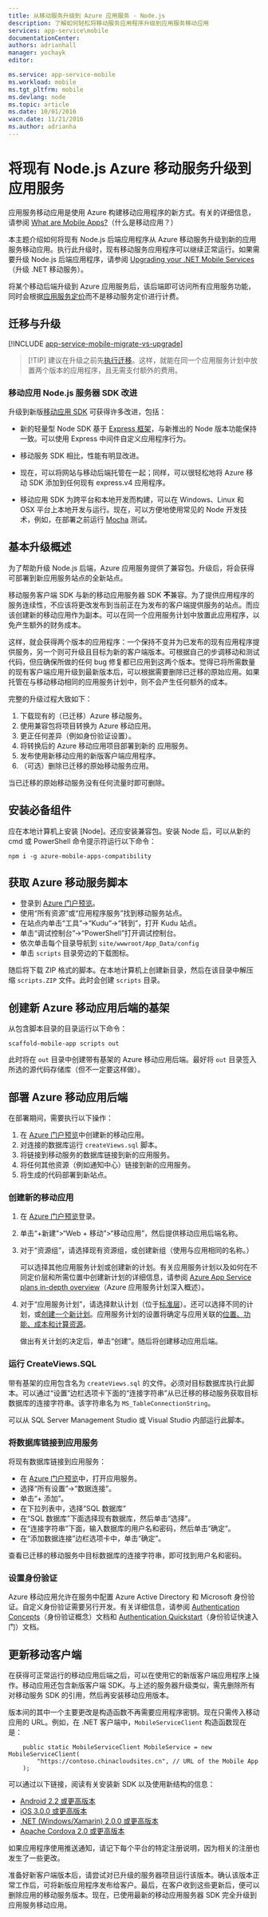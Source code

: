 ```yaml
---
title: 从移动服务升级到 Azure 应用服务 - Node.js
description: 了解如何轻松将移动服务应用程序升级到应用服务移动应用
services: app-service\mobile
documentationCenter: 
authors: adrianhall
manager: yochayk
editor: 

ms.service: app-service-mobile
ms.workload: mobile
ms.tgt_pltfrm: mobile
ms.devlang: node
ms.topic: article
ms.date: 10/01/2016
wacn.date: 11/21/2016
ms.author: adrianha
---
```


# 将现有 Node.js Azure 移动服务升级到应用服务

应用服务移动应用是使用 Azure 构建移动应用程序的新方式。有关的详细信息，请参阅 [What are Mobile Apps?]（什么是移动应用？）

本主题介绍如何将现有 Node.js 后端应用程序从 Azure 移动服务升级到新的应用服务移动应用。执行此升级时，现有移动服务应用程序可以继续正常运行。如果需要升级 Node.js 后端应用程序，请参阅 [Upgrading your .NET Mobile Services](./app-service-mobile-net-upgrading-from-mobile-services.md)（升级 .NET 移动服务）。

将某个移动后端升级到 Azure 应用服务后，该后端即可访问所有应用服务功能，同时会根据[应用服务定价]而不是移动服务定价进行计费。

## 迁移与升级

[!INCLUDE [app-service-mobile-migrate-vs-upgrade](../../includes/app-service-mobile-migrate-vs-upgrade.md)]

>[!TIP] 建议在升级之前先[执行迁移](./app-service-mobile-migrating-from-mobile-services.md)。这样，就能在同一个应用服务计划中放置两个版本的应用程序，且无需支付额外的费用。

### 移动应用 Node.js 服务器 SDK 改进

升级到新版[移动应用 SDK](https://www.npmjs.com/package/azure-mobile-apps) 可获得许多改进，包括：

- 新的轻量型 Node SDK 基于 [Express 框架](http://expressjs.com/en/index.html)，与新推出的 Node 版本功能保持一致。可以使用 Express 中间件自定义应用程序行为。

- 移动服务 SDK 相比，性能有明显改进。

- 现在，可以将网站与移动后端托管在一起；同样，可以很轻松地将 Azure 移动 SDK 添加到任何现有 express.v4 应用程序。

- 移动应用 SDK 为跨平台和本地开发而构建，可以在 Windows、Linux 和 OSX 平台上本地开发与运行。现在，可以方便地使用常见的 Node 开发技术，例如，在部署之前运行 [Mocha](https://mochajs.org/) 测试。

## <a name="overview"></a>基本升级概述

为了帮助升级 Node.js 后端，Azure 应用服务提供了兼容包。升级后，将会获得可部署到新应用服务站点的全新站点。

移动服务客户端 SDK 与新的移动应用服务器 SDK **不**兼容。为了提供应用程序的服务连续性，不应该将更改发布到当前正在为发布的客户端提供服务的站点。而应该创建新的移动应用作为副本。可以在同一个应用服务计划中放置此应用程序，以免产生额外的财务成本。

这样，就会获得两个版本的应用程序：一个保持不变并为已发布的现有应用程序提供服务，另一个则可升级且目标为新的客户端版本。可根据自己的步调移动和测试代码，但应确保所做的任何 bug 修复都已应用到这两个版本。觉得已将所需数量的现有客户端应用升级到最新版本后，可以根据需要删除已迁移的原始应用。如果托管在与移动移动相同的应用服务计划中，则不会产生任何额外的成本。

完整的升级过程大致如下：

1. 下载现有的（已迁移）Azure 移动服务。
2. 使用兼容包将项目转换为 Azure 移动应用。
3. 更正任何差异（例如身份验证设置）。
4. 将转换后的 Azure 移动应用项目部署到新的 应用服务。
4. 发布使用新移动应用的新版客户端应用程序。
5. （可选）删除已迁移的原始移动服务应用。

当已迁移的原始移动服务没有任何流量时即可删除。

## <a name="install-npm-package"></a>安装必备组件

应在本地计算机上安装 [Node]。还应安装兼容包。安装 Node 后，可以从新的 cmd 或 PowerShell 命令提示符运行以下命令：

```npm i -g azure-mobile-apps-compatibility```

## <a name="obtain-ams-scripts"></a>获取 Azure 移动服务脚本

- 登录到 [Azure 门户预览]。
- 使用“所有资源”或“应用程序服务”找到移动服务站点。
- 在站点内单击“工具”->“Kudu”->“转到”，打开 Kudu 站点。
- 单击“调试控制台”->“PowerShell”打开调试控制台。
- 依次单击每个目录导航到 `site/wwwroot/App_Data/config`
- 单击 `scripts` 目录旁边的下载图标。

随后将下载 ZIP 格式的脚本。在本地计算机上创建新目录，然后在该目录中解压缩 `scripts.ZIP` 文件。此时会创建 `scripts` 目录。

## <a name="scaffold-app"></a>创建新 Azure 移动应用后端的基架

从包含脚本目录的目录运行以下命令：

```scaffold-mobile-app scripts out```

此时将在 `out` 目录中创建带有基架的 Azure 移动应用后端。最好将 `out` 目录签入所选的源代码存储库（但不一定要这样做）。

## <a name="deploy-ama-app"></a>部署 Azure 移动应用后端

在部署期间，需要执行以下操作：

1. 在 [Azure 门户预览]中创建新的移动应用。
2. 对连接的数据库运行 `createViews.sql` 脚本。
3. 将链接到移动服务的数据库链接到新的应用服务。
4. 将任何其他资源（例如通知中心）链接到新的应用服务。
5. 将生成的代码部署到新站点。

### 创建新的移动应用

1. 在 [Azure 门户预览]登录。

2. 单击“+新建”>“Web + 移动”>“移动应用”，然后提供移动应用后端名称。

3. 对于“资源组”，请选择现有资源组，或创建新组（使用与应用相同的名称。）

    可以选择其他应用服务计划或创建新的计划。有关应用服务计划以及如何在不同定价层和所需位置中创建新计划的详细信息，请参阅 [Azure App Service plans in-depth overview](../app-service/azure-web-sites-web-hosting-plans-in-depth-overview.md)（Azure 应用服务计划深入概述）。

4. 对于“应用服务计划”，请选择默认计划（位于[标准层](https://www.azure.cn/pricing/details/app-service/)）。还可以选择不同的计划，或[创建一个新计划](../app-service/azure-web-sites-web-hosting-plans-in-depth-overview.md#create-an-app-service-plan)。应用服务计划的设置将确定与应用关联的[位置、功能、成本和计算资源](https://www.azure.cn/pricing/details/app-service/)。

    做出有关计划的决定后，单击“创建”。随后将创建移动应用后端。

### 运行 CreateViews.SQL

带有基架的应用包含名为 `createViews.sql` 的文件。必须对目标数据库执行此脚本。可以通过“设置”边栏选项卡下面的“连接字符串”从已迁移的移动服务获取目标数据库的连接字符串。该字符串名为 `MS_TableConnectionString`。

可以从 SQL Server Management Studio 或 Visual Studio 内部运行此脚本。

### 将数据库链接到应用服务

将现有数据库链接到应用服务：

- 在 [Azure 门户预览]中，打开应用服务。
- 选择“所有设置”->“数据连接”。
- 单击“+ 添加”。
- 在下拉列表中，选择“SQL 数据库”
- 在“SQL 数据库”下面选择现有数据库，然后单击“选择”。
- 在“连接字符串”下面，输入数据库的用户名和密码，然后单击“确定”。
- 在“添加数据连接”边栏选项卡中，单击“确定”。

查看已迁移的移动服务中目标数据库的连接字符串，即可找到用户名和密码。

### 设置身份验证

Azure 移动应用允许在服务中配置 Azure Active Directory 和 Microsoft 身份验证。自定义身份验证需要另行开发。有关详细信息，请参阅 [Authentication Concepts]（身份验证概念）文档和 [Authentication Quickstart]（身份验证快速入门）文档。

## <a name="updating-clients"></a>更新移动客户端

在获得可正常运行的移动应用后端之后，可以在使用它的新版客户端应用程序上操作。移动应用还包含新版客户端 SDK。与上述的服务器升级类似，需先删除所有对移动服务 SDK 的引用，然后再安装移动应用版本。

版本间的其中一个主要更改是构造函数不再需要应用程序密钥。现在只需传入移动应用的 URL。例如，在 .NET 客户端中，`MobileServiceClient` 构造函数现在是：

        public static MobileServiceClient MobileService = new MobileServiceClient(
            "https://contoso.chinacloudsites.cn", // URL of the Mobile App
        );

可以通过以下链接，阅读有关安装新 SDK 以及使用新结构的信息：

- [Android 2.2 或更高版本](./app-service-mobile-android-how-to-use-client-library.md)
- [iOS 3.0.0 或更高版本](./app-service-mobile-ios-how-to-use-client-library.md)
- [.NET (Windows/Xamarin) 2.0.0 或更高版本](./app-service-mobile-dotnet-how-to-use-client-library.md)
- [Apache Cordova 2.0 或更高版本](./app-service-mobile-cordova-how-to-use-client-library.md)

如果应用程序使用推送通知，请记下每个平台的特定注册说明，因为相关的注册也发生了一些更改。

准备好新客户端版本后，请尝试对已升级的服务器项目运行该版本。确认该版本正常工作后，可将新版应用程序发布给客户。最后，在客户收到这些更新后，便可以删除应用的移动服务版本。现在，已使用最新的移动应用服务器 SDK 完全升级到应用服务移动应用。

<!-- URLs. -->

[Azure Classic Management Portal]: https://manage.windowsazure.cn/
[What are Mobile Apps?]: ./app-service-mobile-value-prop.md
[I already use web sites and mobile services - how does App Service help me?]: ./app-service-mobile-value-prop-migration-from-mobile-services.md
[Mobile App Server SDK]: https://www.npmjs.com/package/azure-mobile-apps
[Create a Mobile App]: ./app-service-mobile-xamarin-ios-get-started.md
[Add push notifications to your mobile app]: ./app-service-mobile-xamarin-ios-get-started-push.md
[Add authentication to your mobile app]: ./app-service-mobile-xamarin-ios-get-started-users.md
[Azure Scheduler]: ../scheduler/index.md
[Web Job]: ../app-service-web/websites-webjobs-resources.md
[How to use the .NET server SDK]: ./app-service-mobile-dotnet-backend-how-to-use-server-sdk.md
[Migrate from Mobile Services to an App Service Mobile App]: ./app-service-mobile-migrating-from-mobile-services.md
[Migrate your existing Mobile Service to App Service]: ./app-service-mobile-migrating-from-mobile-services.md
[应用服务定价]: https://www.azure.cn/pricing/details/app-service/
[.NET server SDK overview]: ./app-service-mobile-dotnet-backend-how-to-use-server-sdk.md
[Authentication Concepts]: ../app-service/app-service-authentication-overview.md
[Authentication Quickstart]: ./app-service-mobile-auth.md

[Azure 门户预览]: https://portal.azure.cn/
[OData]: http://www.odata.org
[Promise]: https://developer.mozilla.org/docs/Web/JavaScript/Reference/Global_Objects/Promise
[basicapp sample on GitHub]: https://github.com/azure/azure-mobile-apps-node/tree/master/samples/basic-app
[todo sample on GitHub]: https://github.com/azure/azure-mobile-apps-node/tree/master/samples/todo
[samples directory on GitHub]: https://github.com/azure/azure-mobile-apps-node/tree/master/samples
[static-schema sample on GitHub]: https://github.com/azure/azure-mobile-apps-node/tree/master/samples/static-schema
[QueryJS]: https://github.com/Azure/queryjs
[Node.js Tools 1.1 for Visual Studio]: https://github.com/Microsoft/nodejstools/releases/tag/v1.1-RC.2.1
[mssql Node.js package]: https://www.npmjs.com/package/mssql
[Microsoft SQL Server 2014 Express]: http://www.microsoft.com/server-cloud/Products/sql-server-editions/sql-server-express.aspx
[ExpressJS Middleware]: http://expressjs.com/guide/using-middleware.html
[Winston]: https://github.com/winstonjs/winston

<!---HONumber=Mooncake_0919_2016-->
